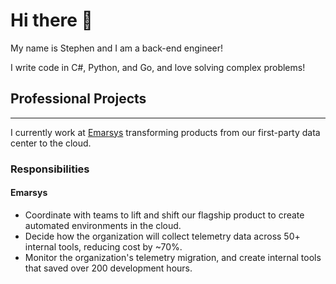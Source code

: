 # Hi there 👋
My name is Stephen and I am a back-end engineer!

I write code in C#, Python, and Go, and love solving complex problems!

## Professional Projects
---
I currently work at [Emarsys](https://emarsys.com/) transforming products from our first-party data center to the cloud.

### Responsibilities
#### Emarsys
- Coordinate with teams to lift and shift our flagship product to create automated environments in the cloud.
- Decide how the organization will collect telemetry data across 50+ internal tools, reducing cost by ~70%.
- Monitor the organization's telemetry migration, and create internal tools that saved over 200 development hours.
